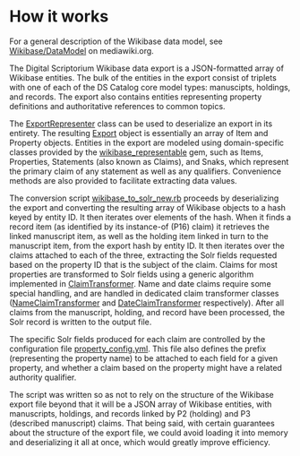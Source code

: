 # How it works

For a general description of the Wikibase data model, see [Wikibase/DataModel](https://www.mediawiki.org/wiki/Wikibase/DataModel) on mediawiki.org.

The Digital Scriptorium Wikibase data export is a JSON-formatted array of Wikibase entities. The bulk of the entities in the export consist of triplets with one of each of the DS Catalog core model types: manuscipts, holdings, and records. The export also contains entities representing property definitions and authoritative references to common topics.

The [ExportRepresenter](../lib/digital_scriptorium/export_representer.rb) class can be used to deserialize an export in its entirety. The resulting [Export](../lib/digital_scriptorium/export.rb) object is essentially an array of Item and Property objects. Entities in the export are modeled using domain-specific classes provided by the [wikibase_representable](https://rubygems.org/gems/wikibase_representable) gem, such as Items, Properties, Statements (also known as Claims), and Snaks, which represent the primary claim of any statement as well as any qualifiers. Convenience methods are also provided to facilitate extracting data values.

The conversion script [wikibase_to_solr_new.rb](../wikibase_to_solr_new.rb) proceeds by deserializing the export and converting the resulting array of Wikibase objects to a hash keyed by entity ID. It then iterates over elements of the hash. When it finds a record item (as identified by its instance-of (P16) claim) it retrieves the linked manuscript item, as well as the holding item linked in turn to the manuscript item, from the export hash by entity ID. It then iterates over the claims attached to each of the three, extracting the Solr fields requested based on the property ID that is the subject of the claim. Claims for most properties are transformed to Solr fields using a generic algorithm implemented in [ClaimTransformer](../lib/digital_scriptorium/claim_transformer.rb). Name and date claims require some special handling, and are handled in dedicated claim transformer classes ([NameClaimTransformer](../lib/digital_scriptorium/name_claim_transformer.rb) and [DateClaimTransformer](../lib/digital_scriptorium/date_claim_transformer.rb) respectively). After all claims from the manuscript, holding, and record have been processed, the Solr record is written to the output file.

The specific Solr fields produced for each claim are controlled by the configuration file [property_config.yml](../property_config.yml). This file also defines the prefix (representing the property name) to be attached to each field for a given property, and whether a claim based on the property might have a related authority qualifier. 

The script was written so as not to rely on the structure of the Wikibase export file beyond that it will be a JSON array of Wikibase entities, with manuscripts, holdings, and records linked by P2 (holding) and P3 (described manuscript) claims. That being said, with certain guarantees about the structure of the export file, we could avoid loading it into memory and deserializing it all at once, which would greatly improve efficiency. 
